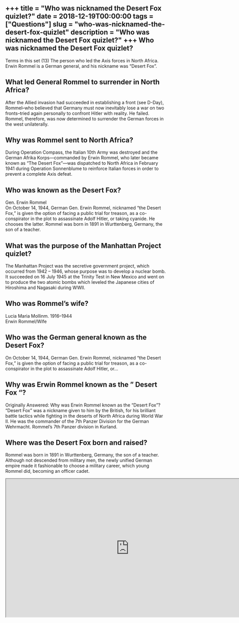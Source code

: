 +++
title = "Who was nicknamed the Desert Fox quizlet?"
date = 2018-12-19T00:00:00
tags = ["Questions"]
slug = "who-was-nicknamed-the-desert-fox-quizlet"
description = "Who was nicknamed the Desert Fox quizlet?"
+++
Who was nicknamed the Desert Fox quizlet?
-----------------------------------------

Terms in this set (13) The person who led the Axis forces in North Africa. Erwin Rommel is a German general, and his nickname was “Desert Fox”.

What led General Rommel to surrender in North Africa?
-----------------------------------------------------

After the Allied invasion had succeeded in establishing a front (see D-Day), Rommel–who believed that Germany must now inevitably lose a war on two fronts–tried again personally to confront Hitler with reality. He failed. Rommel, therefore, was now determined to surrender the German forces in the west unilaterally.

Why was Rommel sent to North Africa?
------------------------------------

During Operation Compass, the Italian 10th Army was destroyed and the German Afrika Korps—commanded by Erwin Rommel, who later became known as “The Desert Fox”—was dispatched to North Africa in February 1941 during Operation Sonnenblume to reinforce Italian forces in order to prevent a complete Axis defeat.

Who was known as the Desert Fox?
--------------------------------

Gen. Erwin Rommel  
On October 14, 1944, German Gen. Erwin Rommel, nicknamed “the Desert Fox,” is given the option of facing a public trial for treason, as a co-conspirator in the plot to assassinate Adolf Hitler, or taking cyanide. He chooses the latter. Rommel was born in 1891 in Wurttenberg, Germany, the son of a teacher.

What was the purpose of the Manhattan Project quizlet?
------------------------------------------------------

The Manhattan Project was the secretive government project, which occurred from 1942 – 1946, whose purpose was to develop a nuclear bomb. It succeeded on 16 July 1945 at the Trinity Test in New Mexico and went on to produce the two atomic bombs which leveled the Japanese cities of Hiroshima and Nagasaki during WWII.

Who was Rommel’s wife?
----------------------

Lucia Maria Mollinm. 1916–1944  
Erwin Rommel/Wife

Who was the German general known as the Desert Fox?
---------------------------------------------------

On October 14, 1944, German Gen. Erwin Rommel, nicknamed “the Desert Fox,” is given the option of facing a public trial for treason, as a co-conspirator in the plot to assassinate Adolf Hitler, or…

Why was Erwin Rommel known as the ” Desert Fox “?
-------------------------------------------------

Originally Answered: Why was Erwin Rommel known as the “Desert Fox”? “Desert Fox” was a nickname given to him by the British, for his brilliant battle tactics while fighting in the deserts of North Africa during World War II. He was the commander of the 7th Panzer Division for the German Wehrmacht. Rommel’s 7th Panzer division in Kurland.

Where was the Desert Fox born and raised?
-----------------------------------------

Rommel was born in 1891 in Wurttenberg, Germany, the son of a teacher. Although not descended from military men, the newly unified German empire made it fashionable to choose a military career, which young Rommel did, becoming an officer cadet.

<iframe allow="accelerometer; autoplay; clipboard-write; encrypted-media; gyroscope; picture-in-picture" allowfullscreen="" class="__youtube_prefs__  epyt-is-override  no-lazyload" data-no-lazy="1" data-origheight="433" data-origwidth="770" data-skipgform_ajax_framebjll="" height="433" id="_ytid_57569" loading="lazy" src="https://www.youtube.com/embed/6V-zOG3pl-s?enablejsapi=1&autoplay=0&cc_load_policy=0&cc_lang_pref=&iv_load_policy=1&loop=0&modestbranding=0&rel=1&fs=1&playsinline=0&autohide=2&theme=dark&color=red&controls=1&" title="YouTube player" width="770"></iframe>